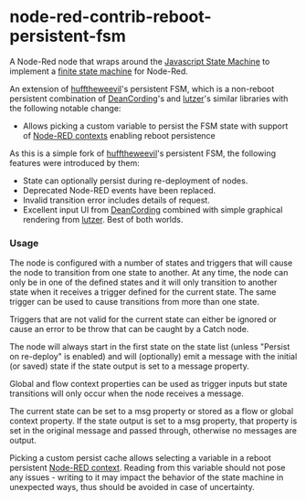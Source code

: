 # node-red-contrib-reboot-persistent-fsm

A Node-Red node that wraps around the [Javascript State Machine](https://www.npmjs.com/package/javascript-state-machine) to implement a [finite state machine](https://en.wikipedia.org/wiki/Finite-state_machine) for Node-Red.

An extension of [hufftheweevil](https://github.com/hufftheweevil/node-red-contrib-persistent-fsm/)'s persistent FSM, which is a non-reboot persistent combination of [DeanCording](https://github.com/DeanCording/node-red-contrib-state-machine)'s and [lutzer](https://github.com/lutzer/node-red-contrib-finite-statemachine)'s similar libraries with the following notable change:

- Allows picking a custom variable to persist the FSM state with support of [Node-RED contexts](https://nodered.org/docs/user-guide/context) enabling reboot persistence

As this is a simple fork of [hufftheweevil](https://github.com/hufftheweevil/node-red-contrib-persistent-fsm/)'s persistent FSM, the following features were introduced by them:

- State can optionally persist during re-deployment of nodes.
- Deprecated Node-RED events have been replaced.
- Invalid transition error includes details of request.
- Excellent input UI from [DeanCording](https://github.com/DeanCording) combined with simple graphical rendering from [lutzer](https://github.com/lutzer). Best of both worlds.

### Usage

The node is configured with a number of states and triggers that will cause the node to transition from one state to another. At any time, the node can only be in one of the defined states and it will only transition to another state when it receives a trigger defined for the current state. The same trigger can be used to cause transitions from more than one state.

Triggers that are not valid for the current state can either be ignored or cause an error to be throw that can be caught by a Catch node.

The node will always start in the first state on the state list (unless "Persist on re-deploy" is enabled) and will (optionally) emit a message with the initial (or saved) state if the state output is set to a message property.

Global and flow context properties can be used as trigger inputs but state transitions will only occur when the node receives a message.

The current state can be set to a msg property or stored as a flow or global context property. If the state output is set to a msg property, that property is set in the original message and passed through, otherwise no messages are output.

Picking a custom persist cache allows selecting a variable in a reboot persistent [Node-RED context](https://nodered.org/docs/user-guide/context). Reading from this variable should not pose any issues - writing to it may impact the behavior of the state machine in unexpected ways, thus should be avoided in case of uncertainty.